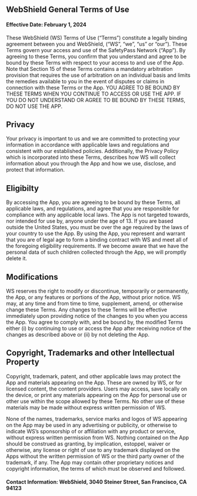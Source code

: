 ## WebShield General Terms of Use

#### Effective Date: February 1, 2024

These WebShield (WS) Terms of Use (“Terms”) constitute a legally binding agreement between you and WebShield, (“WS”, “we”, “us” or “our”).
These Terms govern your access and use of the SafetyPass Network (“App”). By agreeing to these Terms, you confirm that you understand and
agree to be bound by these Terms with respect to your access to and use of the App. Note that Section 15 of these Terms contains a mandatory arbitration
provision that requires the use of arbitration on an individual basis and limits the remedies available to you in the event of disputes or claims in
connection with these Terms or the App. YOU AGREE TO BE BOUND BY THESE TERMS WHEN YOU CONTINUE TO ACCESS OR USE THE APP. IF YOU DO NOT UNDERSTAND OR AGREE TO BE BOUND BY THESE TERMS, DO NOT USE THE APP.

## Privacy
Your privacy is important to us and we are committed to protecting your information in accordance with applicable laws and regulations and consistent with our
established policies. Additionally, the Privacy Policy which is incorporated into these Terms, describes how WS will collect information
about you through the App and how we use, disclose, and protect that information.

## Eligibilty
By accessing the App, you are agreeing to be bound by these Terms, all applicable laws, and regulations, and agree that you are responsible
for compliance with any applicable local laws. The App is not targeted towards, nor intended for use by, anyone under the age of 13.
If you are based outside the United States, you must be over the age required by the laws of your country to use the App.
By using the App, you represent and warrant that you are of legal age to form a binding contract with WS and meet all of the foregoing eligibility requirements.
If we become aware that we have the personal data of such children collected through the App, we will promptly delete it.

## Modifications
WS reserves the right to modify or discontinue, temporarily or permanently, the App, or any features or portions of the App, without prior notice.
WS may, at any time and from time to time, supplement, amend, or otherwise change these Terms. Any changes to these Terms will be effective immediately
upon providing notice of the changes to you when you access the App. You agree to comply with, and be bound by, the modified Terms either (i) by continuing
to use or access the App after receiving notice of the changes as described above or (ii) by not deleting the App.

## Copyright, Trademarks and other Intellectual Property
Copyright, trademark, patent, and other applicable laws may protect the App and materials appearing on the App.
These are owned by WS, or for licensed content, the content providers. Users may access, save locally on the device,
or print any materials appearing on the App for personal use or other use within the scope allowed by these Terms.
No other use of these materials may be made without express written permission of WS.

None of the names, trademarks, service marks and logos of WS appearing on the App may be used in any advertising or publicity,
or otherwise to indicate WS’s sponsorship of or affiliation with any product or service, without express written permission from WS.
Nothing contained on the App should be construed as granting, by implication, estoppel, waiver or otherwise, any license or right of
use to any trademark displayed on the Apps without the written permission of WS or the third party owner of the trademark, if any.
The App may contain other proprietary notices and copyright information, the terms of which must be observed and followed.

#### Contact Information: WebShield, 3040 Steiner Street, San Francisco, CA 94123